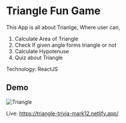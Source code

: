 # Triangle Fun Game

This App is all about Trianlge, Where user can,
 1. Calculate Area of Triangle
 2. Check If given angle forms triangle or not
 3. Calculate Hypotenuse
 4. Quiz about Triangle

Technology: ReactJS

## Demo
![Triangle](https://user-images.githubusercontent.com/70641781/183283013-dc642e93-ed86-4e1d-93a7-be0fabfdb8b4.gif)

Live: https://triangle-trivia-mark12.netlify.app/
